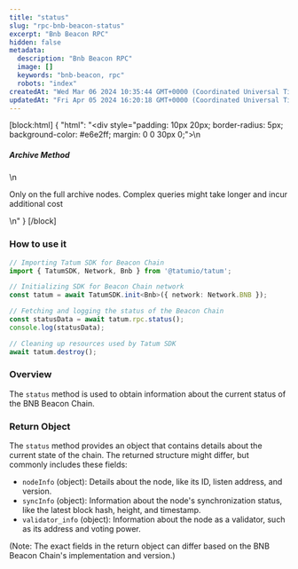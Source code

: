 ```yaml
---
title: "status"
slug: "rpc-bnb-beacon-status"
excerpt: "Bnb Beacon RPC"
hidden: false
metadata: 
  description: "Bnb Beacon RPC"
  image: []
  keywords: "bnb-beacon, rpc"
  robots: "index"
createdAt: "Wed Mar 06 2024 10:35:44 GMT+0000 (Coordinated Universal Time)"
updatedAt: "Fri Apr 05 2024 16:20:18 GMT+0000 (Coordinated Universal Time)"
---
```

[block:html]
{
  "html": "<div style=\"padding: 10px 20px; border-radius: 5px; background-color: #e6e2ff; margin: 0 0 30px 0;\">\n  <h5>Archive Method</h5>\n  <p>Only on the full archive nodes. Complex queries might take longer and incur additional cost</p>\n</div>"
}
[/block]


### How to use it

```typescript
// Importing Tatum SDK for Beacon Chain
import { TatumSDK, Network, Bnb } from '@tatumio/tatum';

// Initializing SDK for Beacon Chain network
const tatum = await TatumSDK.init<Bnb>({ network: Network.BNB });

// Fetching and logging the status of the Beacon Chain
const statusData = await tatum.rpc.status();
console.log(statusData);

// Cleaning up resources used by Tatum SDK
await tatum.destroy();
```

### Overview

The `status` method is used to obtain information about the current status of the BNB Beacon Chain.

### Return Object

The `status` method provides an object that contains details about the current state of the chain. The returned structure might differ, but commonly includes these fields:

- `nodeInfo` (object): Details about the node, like its ID, listen address, and version.
- `syncInfo` (object): Information about the node's synchronization status, like the latest block hash, height, and timestamp.
- `validator_info` (object): Information about the node as a validator, such as its address and voting power.

(Note: The exact fields in the return object can differ based on the BNB Beacon Chain's implementation and version.)

